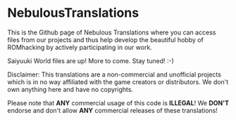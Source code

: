# NebulousTranslations

This is the Github page of Nebulous Translations where you can access files from our projects and thus help develop the beautiful hobby of ROMhacking by actively participating in our work.

Saiyuuki World files are up! More to come. Stay tuned! :-)









Disclaimer:
This translations are a non-commercial and unofficial projects which is in no way affiliated with the game creators or distributors. We don't own anything here and have no copyrights.

Please note that <b>ANY</b> commercial usage of this code is <b>ILLEGAL</b>! We <b>DON'T</b> endorse and don't allow <b>ANY</b> commercial releases of these translations!
